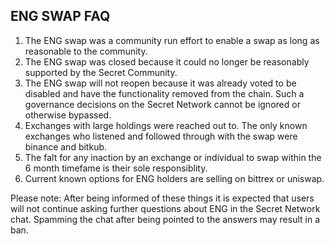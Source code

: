 ## ENG SWAP FAQ

1. The ENG swap was a community run effort to enable a swap as long as reasonable to the community.
2. The ENG swap was closed because it could no longer be reasonably supported by the Secret Community.
3. The ENG swap will not reopen because it was already voted to be disabled and have the functionality removed from the chain. Such a governance decisions on the Secret Network cannot be ignored or otherwise bypassed.
4. Exchanges with large holdings were reached out to. The only known exchanges who listened and followed through with the swap were binance and bitkub.
5. The falt for any inaction by an exchange or individual to swap within the 6 month timefame is their sole responsiblity.
6. Current known options for ENG holders are selling on bittrex or uniswap.


Please note: After being informed of these things it is expected that users will not continue asking further questions about ENG in the Secret Network chat. Spamming the chat after being pointed to the answers may result in a ban.
